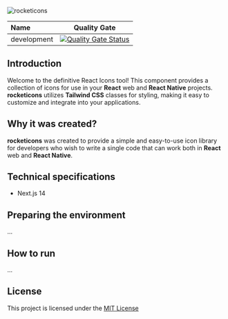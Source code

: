 ![rocketicons](https://github.com/rocketclimb/rocketicons/blob/develop/packages/ignition/public/svgs/rocketicons-logo.svg)

| Name        |                                                                                           Quality Gate                                                                                            |
| :---------- | :-----------------------------------------------------------------------------------------------------------------------------------------------------------------------------------------------: |
| development | [![Quality Gate Status](https://sonarcloud.io/api/project_badges/measure?project=rocketclimb_rocketicons&metric=alert_status)](https://sonarcloud.io/summary/new_code?id=rocketclimb_rocketicons) |

## Introduction

Welcome to the definitive React Icons tool!
This component provides a collection of icons for use in your **React** web and **React Native** projects.
**rocketicons** utilizes **Tailwind CSS** classes for styling, making it easy to customize and integrate into your applications.

## Why it was created?

**rocketicons** was created to provide a simple and
easy-to-use icon library for developers who wish to write a single code that can
work both in **React** web and **React Native**.

## Technical specifications

- Next.js 14

## Preparing the environment

...

## How to run

...

## License

This project is licensed under the [MIT License](https://github.com/rocketclimb/rocketicons/blob/develop/LICENSE)
